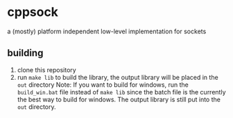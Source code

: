 # cppsock
a (mostly) platform independent low-level implementation for sockets

## building
1. clone this repository
2. run ``make lib`` to build the library, the output library will be placed in the ``out`` directory
Note: If you want to build for windows, run the ``build_win.bat`` file instead of ``make lib`` since the batch file is the currently the best way to build for windows. The output library is still put into the ``out`` directory.
